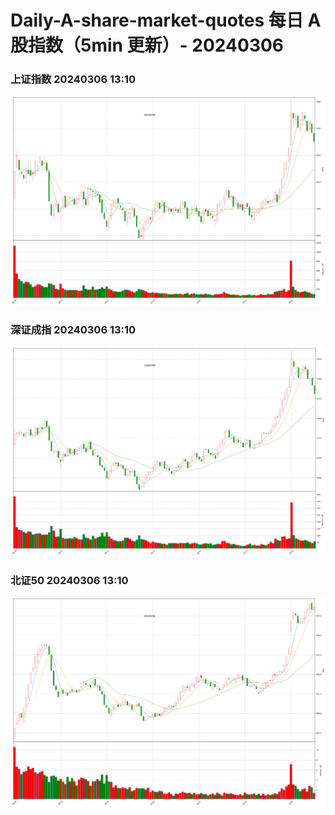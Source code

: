 
# Daily-A-share-market-quotes 每日 A 股指数（5min 更新）- 20240306

### 上证指数 20240306 13:10
![](./fig/2024/3/20240306-sh000001.png)

### 深证成指 20240306 13:10
![](./fig/2024/3/20240306-sz399001.png)

### 北证50 20240306 13:10
![](./fig/2024/3/20240306-bj899050.png)
